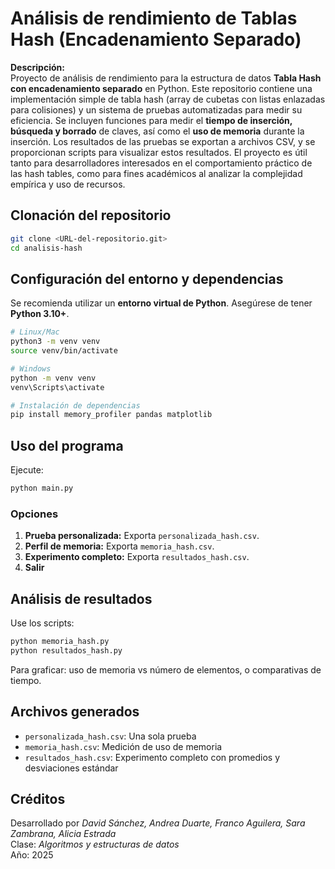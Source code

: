 
# Análisis de rendimiento de Tablas Hash (Encadenamiento Separado)

**Descripción:**  
Proyecto de análisis de rendimiento para la estructura de datos **Tabla Hash con encadenamiento separado** en Python. Este repositorio contiene una implementación simple de tabla hash (array de cubetas con listas enlazadas para colisiones) y un sistema de pruebas automatizadas para medir su eficiencia. Se incluyen funciones para medir el **tiempo de inserción, búsqueda y borrado** de claves, así como el **uso de memoria** durante la inserción. Los resultados de las pruebas se exportan a archivos CSV, y se proporcionan scripts para visualizar estos resultados. El proyecto es útil tanto para desarrolladores interesados en el comportamiento práctico de las hash tables, como para fines académicos al analizar la complejidad empírica y uso de recursos.

## Clonación del repositorio

```bash
git clone <URL-del-repositorio.git>
cd analisis-hash
```

## Configuración del entorno y dependencias

Se recomienda utilizar un **entorno virtual de Python**. Asegúrese de tener **Python 3.10+**.

```bash
# Linux/Mac
python3 -m venv venv
source venv/bin/activate

# Windows
python -m venv venv
venv\Scripts\activate

# Instalación de dependencias
pip install memory_profiler pandas matplotlib
```

## Uso del programa

Ejecute:

```bash
python main.py
```

### Opciones

1. **Prueba personalizada:** Exporta `personalizada_hash.csv`.  
2. **Perfil de memoria:** Exporta `memoria_hash.csv`.  
3. **Experimento completo:** Exporta `resultados_hash.csv`.  
4. **Salir**

## Análisis de resultados

Use los scripts:

```bash
python memoria_hash.py
python resultados_hash.py
```

Para graficar: uso de memoria vs número de elementos, o comparativas de tiempo.

## Archivos generados

- `personalizada_hash.csv`: Una sola prueba
- `memoria_hash.csv`: Medición de uso de memoria
- `resultados_hash.csv`: Experimento completo con promedios y desviaciones estándar

## Créditos

Desarrollado por *David Sánchez, Andrea Duarte, Franco Aguilera, Sara Zambrana, Alicia Estrada*  
Clase: *Algoritmos y estructuras de datos*  
Año: 2025  
